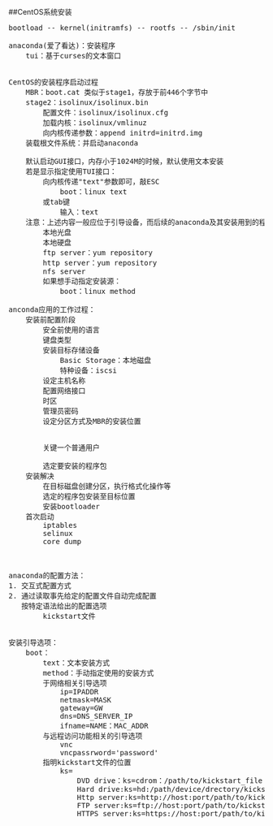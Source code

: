 ##CentOS系统安装
<pre>
bootload -- kernel(initramfs) -- rootfs -- /sbin/init

anaconda(爱了看达)：安装程序
    tui：基于curses的文本窗口
     

CentOS的安装程序启动过程
    MBR：boot.cat 类似于stage1，存放于前446个字节中
    stage2：isolinux/isolinux.bin
        配置文件：isolinux/isolinux.cfg
        加载内核：isolinux/vmlinuz
        向内核传递参数：append initrd=initrd.img
    装载根文件系统：并启动anaconda
    
    默认启动GUI接口，内存小于1024M的时候，默认使用文本安装
    若是显示指定使用TUI接口：
        向内核传递"text"参数即可，敲ESC
            boot：linux text
        或tab键
            输入：text
    注意：上述内容一般应位于引导设备，而后续的anaconda及其安装用到的程序包等有几种方式可用
        本地光盘
        本地硬盘
        ftp server：yum repository
        http server：yum repository
        nfs server
        如果想手动指定安装源：
            boot：linux method 

anconda应用的工作过程：
    安装前配置阶段
        安全前使用的语言
        键盘类型
        安装目标存储设备
            Basic Storage：本地磁盘
            特种设备：iscsi
        设定主机名称
        配置网络接口
        时区
        管理员密码
        设定分区方式及MBR的安装位置

        
        关键一个普通用户
        
        选定要安装的程序包
    安装解决
        在目标磁盘创建分区，执行格式化操作等
        选定的程序包安装至目标位置
        安装bootloader
    首次启动
        iptables
        selinux
        core dump



anaconda的配置方法：
1. 交互式配置方式
2. 通过读取事先给定的配置文件自动完成配置
   按特定语法给出的配置选项
        kickstart文件


安装引导选项：
    boot：
        text：文本安装方式
        method：手动指定使用的安装方式
        于网络相关引导选项
            ip=IPADDR
            netmask=MASK
            gateway=GW
            dns=DNS_SERVER_IP
            ifname=NAME：MAC_ADDR
        与远程访问功能相关的引导选项
            vnc
            vncpassrword='password'
        指明kickstart文件的位置
            ks=
                DVD drive：ks=cdrom：/path/to/kickstart_file
                Hard drive:ks=hd:/path/device/drectory/kickstart_file
                Http server:ks=http://host:port/path/to/kickstart_file
                FTP server:ks=ftp://host:port/path/to/kickstart_file
                HTTPS server:ks=https://host:port/path/to/kickstart_file
                



</pre>